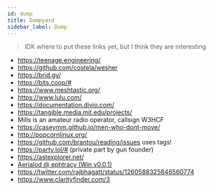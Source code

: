 ```yaml
---
id: dump
title: Dumpyard
sidebar_label: Dump
---
```


> IDK where to put these links yet, but I think they are interesting

- https://teenage.engineering/
- https://github.com/costela/wesher
- https://brid.gy/
- https://bits.coop/#
- https://www.meshtastic.org/
- https://www.lulu.com/
- https://documentation.divio.com/
- https://tangible.media.mit.edu/projects/
- Mills is an amateur radio operator, callsign W3HCF
- https://caseymm.github.io/men-who-dont-move/
- http://popcornlinux.org/
- https://github.com/brantou/reading/issues uses tags!
- https://party.lol/# (private part by gun founder)
- https://astexplorer.net/
- [Aerialod @ ephtracy (Win v0.0.1)](https://ephtracy.github.io/index.html?page=aerialod#ss-carousel_ss)
- https://twitter.com/rajbhagatt/status/1260588325846560774
- https://www.clarityfinder.com/3
